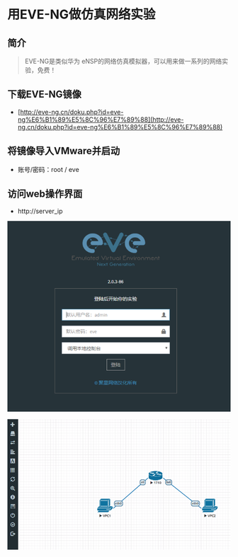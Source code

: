 # 用EVE-NG做仿真网络实验

## 简介

> EVE-NG是类似华为 eNSP的网络仿真模拟器，可以用来做一系列的网络实验，免费！

## 下载EVE-NG镜像

* [http://eve-ng.cn/doku.php?id=eve-ng%E6%B1%89%E5%8C%96%E7%89%88](http://eve-ng.cn/doku.php?id=eve-ng%E6%B1%89%E5%8C%96%E7%89%88)

## 将镜像导入VMware并启动

* 账号/密码：root / eve

## 访问web操作界面

* http://server\_ip

![](../.gitbook/assets/1%20%283%29.PNG)

![](../.gitbook/assets/2.PNG)

